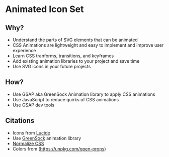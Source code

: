 
# Animated Icon Set

## Why? 
* Understand the parts of SVG elements that can be animated
* CSS Animations are lightweight and easy to implement and improve user experience
* Learn CSS tranforms, transitions, and keyframes
* Add existing animation libraries to your project and save time
* Use SVG icons in your future projects

## How?
* Use GSAP aka GreenSock Animation library to apply CSS animations
* Use JavaScript to reduce quirks of CSS animations
* Use GSAP dev tools

## Citations
* Icons from [Lucide](https://lucide.dev/)
* Use [GreenSock](https://greensock.com/) animation library
* [Normalize CSS](https://necolas.github.io/normalize.css/)
* Colors from (https://unpkg.com/open-props)


